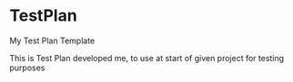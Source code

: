 # TestPlan
My Test Plan Template

This is Test Plan developed me, to use at start of given project for testing purposes
